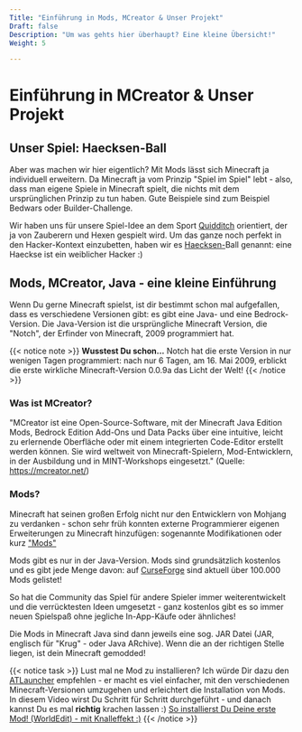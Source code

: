 ```yaml
---
Title: "Einführung in Mods, MCreator & Unser Projekt"
Draft: false
Description: "Um was gehts hier überhaupt? Eine kleine Übersicht!"
Weight: 5

---
```



# Einführung in MCreator & Unser Projekt


## Unser Spiel: Haecksen-Ball

Aber was machen wir hier eigentlich? Mit Mods lässt sich Minecraft ja individuell erweitern. Da Minecraft ja vom Prinzip "Spiel im Spiel" lebt - also, dass man eigene Spiele in Minecraft spielt, die nichts mit dem ursprünglichen Prinzip zu tun haben. Gute Beispiele sind zum Beispiel Bedwars oder Builder-Challenge.

Wir haben uns für unsere Spiel-Idee an dem Sport [Quidditch](https://de.wikipedia.org/wiki/Quidditch_(Sport)) orientiert, der ja von Zauberern und Hexen gespielt wird. Um das ganze noch perfekt in den Hacker-Kontext einzubetten, haben wir es [Haecksen-](https://de.wikipedia.org/wiki/Haeckse)Ball genannt: eine Haeckse ist ein weiblicher Hacker :)


## Mods, MCreator, Java - eine kleine Einführung

Wenn Du gerne Minecraft spielst, ist dir bestimmt schon mal aufgefallen, dass es verschiedene Versionen gibt: es gibt eine Java- und eine Bedrock-Version. Die Java-Version ist die ursprüngliche Minecraft Version, die "Notch", der Erfinder von Minecraft, 2009 programmiert hat.

{{< notice note >}}
**Wusstest Du schon...**
Notch hat die erste Version in nur wenigen Tagen programmiert: nach nur 6 Tagen, am 16. Mai 2009, erblickt die erste wirkliche Minecraft-Version 0.0.9a das Licht der Welt!
{{< /notice >}}

### Was ist MCreator? 

"MCreator ist eine Open-Source-Software, mit der Minecraft Java Edition Mods, Bedrock Edition Add-Ons und Data Packs über eine intuitive, leicht zu erlernende Oberfläche oder mit einem integrierten Code-Editor erstellt werden können. Sie wird weltweit von Minecraft-Spielern, Mod-Entwicklern, in der Ausbildung und in MINT-Workshops eingesetzt." (Quelle: https://mcreator.net/)

### Mods?

Minecraft hat seinen großen Erfolg nicht nur den Entwicklern von Mohjang zu verdanken - schon sehr früh konnten externe Programmierer eigenen Erweiterungen zu Minecraft hinzufügen: sogenannte Modifikationen oder kurz ["Mods"](https://de.wikipedia.org/wiki/Mod_(Computerspiele))

Mods gibt es nur in der Java-Version. Mods sind grundsätzlich kostenlos und es gibt jede Menge davon: auf [CurseForge](https://www.curseforge.com/minecraft/mc-mods) sind aktuell über 100.000 Mods gelistet!

So hat die Community das Spiel für andere Spieler immer weiterentwickelt und die verrücktesten Ideen umgesetzt - ganz kostenlos gibt es so immer neuen Spielspaß ohne jegliche In-App-Käufe oder ähnliches!

Die Mods in Minecraft Java sind dann jeweils eine sog. JAR Datei (JAR, englisch für "Krug" - oder Java ARchive). Wenn die an der richtigen Stelle liegen, ist dein Minecraft gemodded!

{{< notice task >}}
Lust mal ne Mod zu installieren? Ich würde Dir dazu den [ATLauncher](https://atlauncher.com) empfehlen - er macht es viel einfacher, mit den verschiedenen Minecraft-Versionen umzugehen und erleichtert die Installation von Mods.
In diesem Video wirst Du Schritt für Schritt durchgeführt - und danach kannst Du es mal **richtig** krachen lassen :)
[So installierst Du Deine erste Mod! (WorldEdit) - mit Knalleffekt :)](https://youtu.be/dGDRotz0VEA)
{{< /notice >}}

